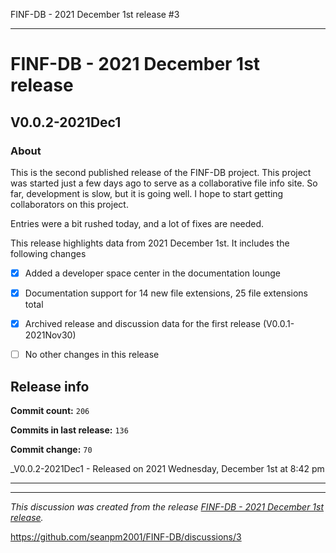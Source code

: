 FINF-DB - 2021 December 1st release #3


***

# FINF-DB - 2021 December 1st release

## V0.0.2-2021Dec1

### About

This is the second published release of the FINF-DB project. This project was started just a few days ago to serve as a collaborative file info site. So far, development is slow, but it is going well. I hope to start getting collaborators on this project.

Entries were a bit rushed today, and a lot of fixes are needed.

This release highlights data from 2021 December 1st. It includes the following changes

- [x] Added a developer space center in the documentation lounge

- [x] Documentation support for 14 new file extensions, 25 file extensions total

<!--
- [x] Documentation support for 1 special file type

- [x] Documentation support for 1 file system type

- [x] Documentation support for 1 Shebang/Hashpling type

- [x] 4 Basic stylesheets in CSS and Less

- [x] Decent starter documentation in English and Esperanto

- [x] All the default generated files from seanpm2001/Template_Other_V7

- [x] Support for GitHub discussions

- [x] 1 archived GitHub discussion

- [x] A project logo

- [x] Project language files (7x)
!-->

- [x] Archived release and discussion data for the first release (V0.0.1-2021Nov30)

- [ ] No other changes in this release

## Release info

**Commit count:** `206`

**Commits in last release:** `136`

**Commit change:** `70`

_V0.0.2-2021Dec1 - Released on 2021 Wednesday, December 1st at 8:42 pm

***


<hr /><em>This discussion was created from the release <a href='https://github.com/seanpm2001/FINF-DB/releases/tag/V0.0.2-2021Dec1'>FINF-DB - 2021 December 1st release</a>.</em>

https://github.com/seanpm2001/FINF-DB/discussions/3
